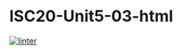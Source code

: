 # ISC20-Unit5-03-html
 [![linter](https://github.com/Samuel-Webster-Is-Da-Best/ISC20-Unit5-03-html/workflows/linter/badge.svg)](https://github.com/marketplace/actions/super-linter)
